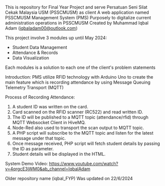 This is repository for Final Year Project and serve Persatuan Seni Silat Cekak Malaysia USM (PSSCMUSM) as client
A web application named PSSCMUSM Management System (PMS)
Purposely to digitalize current administration operations in PSSCMUSM
Created by Muhammad Iqbal Adam (iqbaladam00@outlook.com)

This project involve 3 modules up until May 2024:
- Student Data Management
- Attendance & Records
- Data Visualization

Each modules is a solution to each one of the client's problem statements

Introduction:
PMS utilize RFID technology with Arduino Uno to create the main feature which is recording attendance by using Message Queuing Telemetry Transport (MQTT)

Process of Recording Attendance:
1. A student ID was written on the card.
2. Card scanned on the RFID scanner (RC522) and read written ID.
3. The ID will be published to a MQTT topic (attendance/rfid) through MQTT Websocket Client in HiveMQ.
4. Node-Red also used to transport the scan output to MQTT topic.
5. A PHP script will subscribe to the MQTT topic and listen for the latest message under that topic.
6. Once message received, PHP script will fetch student details by passing the ID as parameter.
7. Student details will be displayed in the HTML.

System Demo Video:
https://www.youtube.com/watch?v=4qrgcE3jWM0&ab_channel=IqbalAdam

Older repository name (iqbal_FYP)
Was updated on 22/6/2024
